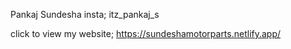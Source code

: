 Pankaj Sundesha
insta; itz_pankaj_s 


  click to view my website; https://sundeshamotorparts.netlify.app/


